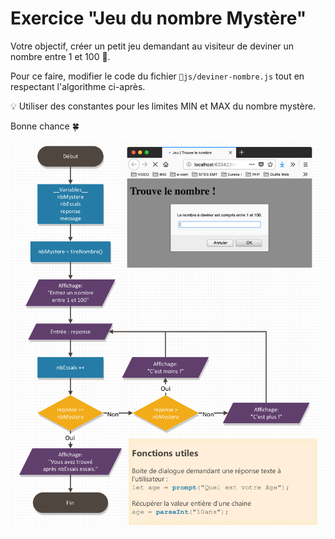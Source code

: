 # Exercice "Jeu du nombre Mystère"

Votre objectif, créer un petit jeu demandant au visiteur de deviner un nombre
 entre 1 et 100 🙇‍️.

Pour ce faire, modifier le code du fichier `📁js/deviner-nombre.js` tout en respectant l'algorithme ci-après.

💡 Utiliser des constantes pour les limites MIN et MAX du nombre mystère.

Bonne chance 🍀

![jeu nombre mystere](img/jeu-nombre-mystere.png)
